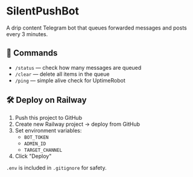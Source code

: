 
# SilentPushBot

A drip content Telegram bot that queues forwarded messages and posts every 3 minutes.

## 🚀 Commands

- `/status` — check how many messages are queued
- `/clear` — delete all items in the queue
- `/ping` — simple alive check for UptimeRobot

## 🛠 Deploy on Railway

1. Push this project to GitHub
2. Create new Railway project → deploy from GitHub
3. Set environment variables:
   - `BOT_TOKEN`
   - `ADMIN_ID`
   - `TARGET_CHANNEL`
4. Click "Deploy"

`.env` is included in `.gitignore` for safety.
